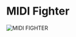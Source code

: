 # MIDI Fighter

![MIDI FIGHTER](https://github.com/w4ilun/midifighter/blob/master/img/DSC_0595.jpg)
